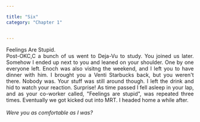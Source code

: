 ```yaml
---

title: "Six"
category: "Chapter 1"


---
```

<style>
body {
text-align: justify}
</style>

Feelings Are Stupid. 
<br>
Post-OKC,C a bunch of us went to Deja-Vu to study. You joined us later. Somehow I ended up next to you and leaned on your shoulder. One by one everyone left. Enoch was also visitng the weekend, and I left you to have dinner with him. I brought you a Venti Starbucks back, but you weren't there. Nobody was. Your stuff was still around though. I left the drink and hid to watch your reaction. Surprise! As time passed I fell asleep in your lap, and as your co-worker called, "Feelings are stupid", was repeated three times. Eventually we got kicked out into MRT. I headed home a while after. <br><br>
*Were you as comfortable as I was?*
